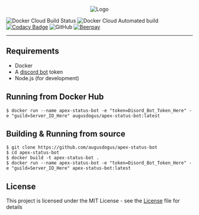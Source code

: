 <p align="center">
<img src="https://i.imgur.com/CKAla4P.png" alt="Logo">
</p>

![Docker Cloud Build Status](https://img.shields.io/docker/cloud/build/augusdogus/apex-status-bot) ![Docker Cloud Automated build](https://img.shields.io/docker/cloud/automated/augusdogus/apex-status-bot) [![Codacy Badge](https://api.codacy.com/project/badge/Grade/fa067f6879b74528b3a2ed791cb60e3e)](https://www.codacy.com/manual/AugusDogus/apex-status-bot?utm_source=github.com&amp;utm_medium=referral&amp;utm_content=AugusDogus/apex-status-bot&amp;utm_campaign=Badge_Grade) ![GitHub](https://img.shields.io/github/license/AugusDogus/apex-status-bot?color=blue) [![Beerpay](https://img.shields.io/beerpay/AugusDogus/apex-status-bot)](https://beerpay.io/AugusDogus/apex-status-bot)
* * *

## Requirements

-   Docker
-   A [discord bot](https://discordapp.com/developers/applications/) token
-   Node.js (for development)

## Running from Docker Hub

    $ docker run --name apex-status-bot -e "token=Disord_Bot_Token_Here" -e "guild=Server_ID_Here" augusdogus/apex-status-bot:latest

## Building & Running from source

    $ git clone https://github.com/augusdogus/apex-status-bot
    $ cd apex-status-bot
    $ docker build -t apex-status-bot .
    $ docker run --name apex-status-bot -e "token=Disord_Bot_Token_Here" -e "guild=Server_ID_Here" apex-status-bot:latest

## License

This project is licensed under the MIT License - see the [License](License) file for details
